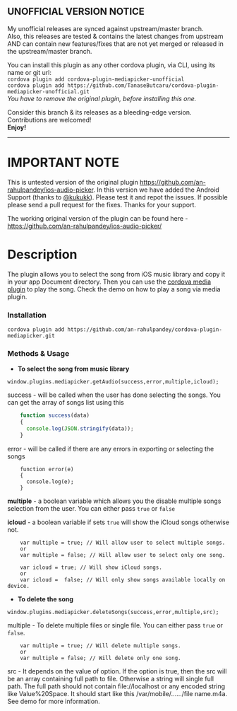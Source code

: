 
UNOFFICIAL VERSION NOTICE
-------------------------
My unofficial releases are synced against upstream/master branch.  
Also, this releases are tested & contains the latest changes from upstream AND can contain new features/fixes that are not yet merged or released in the upstream/master branch.


You can install this plugin as any other cordova plugin, via CLI, using its name or git url:  
``cordova plugin add cordova-plugin-mediapicker-unofficial``  
``cordova plugin add https://github.com/TanaseButcaru/cordova-plugin-mediapicker-unofficial.git``  
*You have to remove the original plugin, before installing this one.*


Consider this branch & its releases as a bleeding-edge version.  
Contributions are welcomed!  
**Enjoy!**

-------------------------


# IMPORTANT NOTE

This is untested version of the original plugin https://github.com/an-rahulpandey/ios-audio-picker. In this version we have added the Android Support (thanks to [@kukukk](https://github.com/kukukk)). Please test it and repot the issues. If possible please send a pull request for the fixes. Thanks for your support.

The working original version of the plugin can be found here - https://github.com/an-rahulpandey/ios-audio-picker/

# Description

The plugin allows you to select the song from iOS music library and copy it in your app Document directory. Then you can use the [cordova media plugin](https://github.com/apache/cordova-plugin-media) to play the song. Check the demo on how to play a song via media plugin.

### Installation

    cordova plugin add https://github.com/an-rahulpandey/cordova-plugin-mediapicker.git

### Methods & Usage

- **To select the song from music library**


````
window.plugins.mediapicker.getAudio(success,error,multiple,icloud);
````

  success - will be called when the user has done selecting the songs. You can get the array of songs list using this
````javascript
    function success(data)
    {
      console.log(JSON.stringify(data));
    }
````  
 error - will be called if there are any errors in exporting or selecting the songs
````
    function error(e)
    {
      console.log(e);
    }
````  
**multiple** - a boolean variable which allows you the disable multiple songs selection from the user. You can either pass ``true`` or ``false``
 
**icloud** - a boolean variable if sets ``true`` will show the iCloud songs otherwise not.
````
    var multiple = true; // Will allow user to select multiple songs.
    or
    var multiple = false; // Will allow user to select only one song.
    
    var icloud = true; // Will show iCloud songs.
    or
    var icloud =  false; // Will only show songs available locally on device.
````

- **To delete the song**

````
window.plugins.mediapicker.deleteSongs(success,error,multiple,src);
````


 multiple - To delete multiple files or single file. You can either pass ``true`` or ``false``.
````
    var multiple = true; // Will delete multiple songs.
    or
    var multiple = false; // Will delete only one song.
````
  
  src - It depends on the value of option. If the option is true, then the src will be an array containing full path to file. Otherwise a string will single full path. The full path should not contain file://localhost or any encoded string like Value%20Space. It should start like this /var/mobile/....../file name.m4a. See demo for more information.
